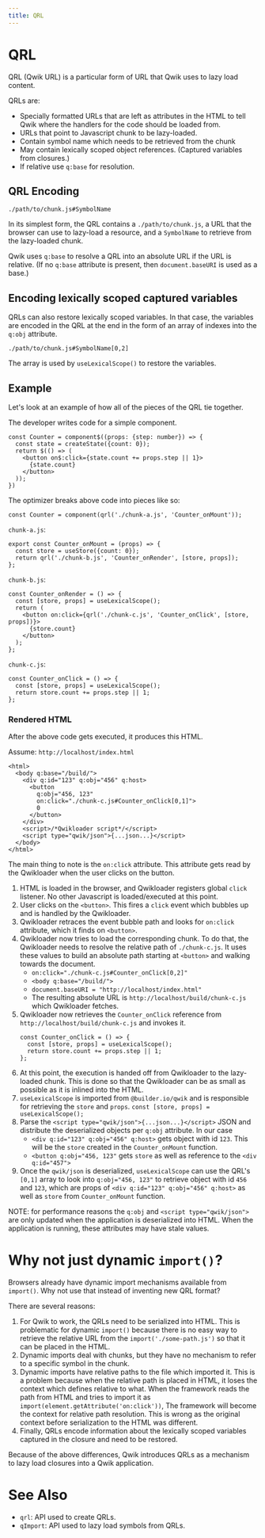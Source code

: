 ```yaml
---
title: QRL
---
```


# QRL

QRL (Qwik URL) is a particular form of URL that Qwik uses to lazy load content.

QRLs are:

- Specially formatted URLs that are left as attributes in the HTML to tell Qwik where the handlers for the code should be loaded from.
- URLs that point to Javascript chunk to be lazy-loaded.
- Contain symbol name which needs to be retrieved from the chunk
- May contain lexically scoped object references. (Captured variables from closures.)
- If relative use `q:base` for resolution.

## QRL Encoding

```
./path/to/chunk.js#SymbolName
```

In its simplest form, the QRL contains a `./path/to/chunk.js`, a URL that the browser can use to lazy-load a resource, and a `SymbolName` to retrieve from the lazy-loaded chunk.

Qwik uses `q:base` to resolve a QRL into an absolute URL if the URL is relative. (If no `q:base` attribute is present, then `document.baseURI` is used as a base.)

## Encoding lexically scoped captured variables

QRLs can also restore lexically scoped variables. In that case, the variables are encoded in the QRL at the end in the form of an array of indexes into the `q:obj` attribute.

```
./path/to/chunk.js#SymbolName[0,2]
```

The array is used by `useLexicalScope()` to restore the variables.

## Example

Let's look at an example of how all of the pieces of the QRL tie together.

The developer writes code for a simple component.

```typescript=
const Counter = component$((props: {step: number}) => {
  const state = createState({count: 0});
  return $(() => (
    <button on$:click={state.count += props.step || 1}>
      {state.count}
    </button>
  ));
})
```

The optimizer breaks above code into pieces like so:

```typescript=
const Counter = component(qrl('./chunk-a.js', 'Counter_onMount'));
```

`chunk-a.js`:

```typescript=
export const Counter_onMount = (props) => {
  const store = useStore({count: 0});
  return qrl('./chunk-b.js', 'Counter_onRender', [store, props]);
};
```

`chunk-b.js`:

```typescript=
const Counter_onRender = () => {
  const [store, props] = useLexicalScope();
  return (
    <button on:click={qrl('./chunk-c.js', 'Counter_onClick', [store, props])}>
      {store.count}
    </button>
  );
};
```

`chunk-c.js`:

```typescript=
const Counter_onClick = () => {
  const [store, props] = useLexicalScope();
  return store.count += props.step || 1;
};
```

### Rendered HTML

After the above code gets executed, it produces this HTML.

Assume: `http://localhost/index.html`

```htmlembedded=
<html>
  <body q:base="/build/">
    <div q:id="123" q:obj="456" q:host>
      <button
        q:obj="456, 123"
        on:click="./chunk-c.js#Counter_onClick[0,1]">
        0
      </button>
    </div>
    <script>/*Qwikloader script*/</script>
    <script type="qwik/json">{...json...}</script>
  </body>
</html>
```

The main thing to note is the `on:click` attribute. This attribute gets read by the Qwikloader when the user clicks on the button.

1. HTML is loaded in the browser, and Qwikloader registers global `click` listener. No other Javascript is loaded/executed at this point.
2. User clicks on the `<button>`. This fires a `click` event which bubbles up and is handled by the Qwikloader.
3. Qwikloader retraces the event bubble path and looks for `on:click` attribute, which it finds on `<button>`.
4. Qwikloader now tries to load the corresponding chunk. To do that, the Qwikloader needs to resolve the relative path of `./chunk-c.js`. It uses these values to build an absolute path starting at `<button>` and walking towards the document.
   - `on:click="./chunk-c.js#Counter_onClick[0,2]"`
   - `<body q:base="/build/">`
   - `document.baseURI = "http://localhost/index.html"`
   - The resulting absolute URL is `http://localhost/build/chunk-c.js` which Qwikloader fetches.
5. Qwikloader now retrieves the `Counter_onClick` reference from `http://localhost/build/chunk-c.js` and invokes it.
   ```typescript=
   const Counter_onClick = () => {
     const [store, props] = useLexicalScope();
     return store.count += props.step || 1;
   };
   ```
6. At this point, the execution is handed off from Qwikloader to the lazy-loaded chunk. This is done so that the Qwikloader can be as small as possible as it is inlined into the HTML.
7. `useLexicalScope` is imported from `@builder.io/qwik` and is responsible for retrieving the `store` and `props`.
   `const [store, props] = useLexicalScope();`
8. Parse the `<script type="qwik/json">{...json...}</script>` JSON and distribute the deserialized objects per `q:obj` attribute. In our case
   - `<div q:id="123" q:obj="456" q:host>` gets object with id `123`. This will be the `store` created in the `Counter_onMount` function.
   - `<button q:obj="456, 123"` gets `store` as well as reference to the `<div q:id="457">`
9. Once the `qwik/json` is deserialized, `useLexicalScope` can use the QRL's `[0,1]` array to look into `q:obj="456, 123"` to retrieve object with id `456` and `123`, which are props of `<div q:id="123" q:obj="456" q:host>` as well as `store` from `Counter_onMount` function.

NOTE: for performance reasons the `q:obj` and `<script type="qwik/json">` are only updated when the application is deserialized into HTML. When the application is running, these attributes may have stale values.

# Why not just dynamic `import()`?

Browsers already have dynamic import mechanisms available from `import()`. Why not use that instead of inventing new QRL format?

There are several reasons:

1. For Qwik to work, the QRLs need to be serialized into HTML. This is problematic for dynamic `import()` because there is no easy way to retrieve the relative URL from the `import('./some-path.js')` so that it can be placed in the HTML.
2. Dynamic imports deal with chunks, but they have no mechanism to refer to a specific symbol in the chunk.
3. Dynamic imports have relative paths to the file which imported it. This is a problem because when the relative path is placed in HTML, it loses the context which defines relative to what. When the framework reads the path from HTML and tries to import it as `import(element.getAttribute('on:click'))`, The framework will become the context for relative path resolution. This is wrong as the original context before serialization to the HTML was different.
4. Finally, QRLs encode information about the lexically scoped variables captured in the closure and need to be restored.

Because of the above differences, Qwik introduces QRLs as a mechanism to lazy load closures into a Qwik application.

# See Also

- `qrl`: API used to create QRLs.
- `qImport`: API used to lazy load symbols from QRLs.
